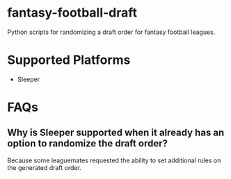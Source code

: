 # fantasy-football-draft

Python scripts for randomizing a draft order for fantasy football leagues.

# Supported Platforms
- Sleeper

# FAQs
## Why is Sleeper supported when it already has an option to randomize the draft order?
Because some leaguemates requested the ability to set additional rules on the generated draft order.

